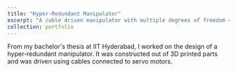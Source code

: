 ```yaml
---
title: "Hyper-Redundant Manipulator"
excerpt: "A cable driven manipulator with multiple degrees of freedom <br/><img src='/images/projectImages/Manipulator_500x300.png'>"
collection: portfolio
---
```


From my bachelor's thesis at IIT Hyderabad, I worked on the design of a hyper-redundant manipulator. It was constructed out of 3D printed parts and was driven using cables connected to servo motors. 